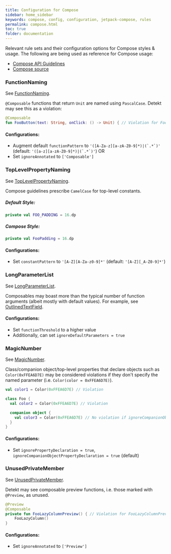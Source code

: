 ```yaml
---
title: Configuration for Compose
sidebar: home_sidebar
keywords: compose, config, configuration, jetpack-compose, rules
permalink: compose.html
toc: true
folder: documentation
---
```


Relevant rule sets and their configuration options for Compose styles & usage. The following are being used as reference for Compose usage:
- [Compose API Guidelines](https://github.com/androidx/androidx/blob/androidx-main/compose/docs/compose-api-guidelines.md)
- [Compose source](https://cs.android.com/androidx/platform/frameworks/support/+/androidx-main:compose)

### FunctionNaming

See [FunctionNaming](https://detekt.github.io/detekt/naming.html#functionnaming).

``@Composable`` functions that return ``Unit`` are named using ``PascalCase``. Detekt may see this as a violation:

``` kotlin
@Composable
fun FooButton(text: String, onClick: () -> Unit) { // Violation for FooButton()
```

#### Configurations:

* Augment default ``functionPattern`` to ``'([A-Za-z][a-zA-Z0-9]*)|(`.*`)'`` (default: ``'([a-z][a-zA-Z0-9]*)|(`.*`)'``) OR
* Set ``ignoreAnnotated`` to ``['Composable']``

### TopLevelPropertyNaming

See [TopLevelPropertyNaming](https://detekt.github.io/detekt/naming.html#toplevelpropertynaming).

Compose guidelines prescribe `CamelCase` for top-level constants.

##### Default Style:

```kotlin
private val FOO_PADDING = 16.dp
```

##### Compose Style:

```kotlin
private val FooPadding = 16.dp
```

#### Configurations:

* Set ``constantPattern`` to ``'[A-Z][A-Za-z0-9]*'`` (default: ``'[A-Z][_A-Z0-9]*'``)


### LongParameterList

See [LongParameterList](https://detekt.github.io/detekt/complexity.html#longparameterlist).

Composables may boast more than the typical number of function arguments (albeit mostly with default values). For example, see [OutlinedTextField](https://cs.android.com/androidx/platform/frameworks/support/+/androidx-main:compose/material/material/src/commonMain/kotlin/androidx/compose/material/OutlinedTextField.kt;l=133?q=OutlinedTextFieldLayout&ss=androidx%2Fplatform%2Fframeworks%2Fsupport:compose%2F).

#### Configurations:

* Set ``functionThreshold`` to a higher value
* Additionally, can set ``ignoreDefaultParameters = true``

### MagicNumber

See [MagicNumber](https://detekt.github.io/detekt/style.html#magicnumber).

Class/companion object/top-level properties that declare objects such as ``Color(0xFFEA6D7E)`` may be considered violations if they don't specify the named parameter (i.e. ``Color(color = 0xFFEA6D7E)``).

``` kotlin
val color1 = Color(0xFFEA6D7E) // Violation

class Foo {
  val color2 = Color(0xFFEA6D7E) // Violation

  companion object {
    val color3 = Color(0xFFEA6D7E) // No violation if ignoreCompanionObjectPropertyDeclaration = true by default
  }
}
```

#### Configurations:

* Set ``ignorePropertyDeclaration = true``, ``ignoreCompanionObjectPropertyDeclaration = true`` (default)

### UnusedPrivateMember

See [UnusedPrivateMember](https://detekt.github.io/detekt/style.html#unusedprivatemember).

Detekt may see composable preview functions, i.e. those marked with ``@Preview``, as unused.

``` kotlin
@Preview
@Composable
private fun FooLazyColumnPreview() { // Violation for FooLazyColumnPreview()
    FooLazyColumn()
}
```

#### Configurations:

* Set ``ignoreAnnotated`` to ``['Preview']``
